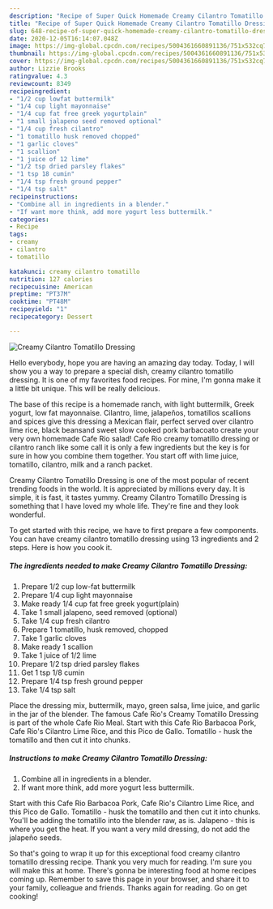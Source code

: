 ```yaml
---
description: "Recipe of Super Quick Homemade Creamy Cilantro Tomatillo Dressing"
title: "Recipe of Super Quick Homemade Creamy Cilantro Tomatillo Dressing"
slug: 648-recipe-of-super-quick-homemade-creamy-cilantro-tomatillo-dressing
date: 2020-12-05T16:14:07.048Z
image: https://img-global.cpcdn.com/recipes/5004361660891136/751x532cq70/creamy-cilantro-tomatillo-dressing-recipe-main-photo.jpg
thumbnail: https://img-global.cpcdn.com/recipes/5004361660891136/751x532cq70/creamy-cilantro-tomatillo-dressing-recipe-main-photo.jpg
cover: https://img-global.cpcdn.com/recipes/5004361660891136/751x532cq70/creamy-cilantro-tomatillo-dressing-recipe-main-photo.jpg
author: Lizzie Brooks
ratingvalue: 4.3
reviewcount: 8349
recipeingredient:
- "1/2 cup lowfat buttermilk"
- "1/4 cup light mayonnaise"
- "1/4 cup fat free greek yogurtplain"
- "1 small jalapeno seed removed optional"
- "1/4 cup fresh cilantro"
- "1 tomatillo husk removed chopped"
- "1 garlic cloves"
- "1 scallion"
- "1 juice of 12 lime"
- "1/2 tsp dried parsley flakes"
- "1 tsp 18 cumin"
- "1/4 tsp fresh ground pepper"
- "1/4 tsp salt"
recipeinstructions:
- "Combine all in ingredients in a blender."
- "If want more think, add more yogurt less buttermilk."
categories:
- Recipe
tags:
- creamy
- cilantro
- tomatillo

katakunci: creamy cilantro tomatillo 
nutrition: 127 calories
recipecuisine: American
preptime: "PT37M"
cooktime: "PT48M"
recipeyield: "1"
recipecategory: Dessert

---
```



![Creamy Cilantro Tomatillo Dressing](https://img-global.cpcdn.com/recipes/5004361660891136/751x532cq70/creamy-cilantro-tomatillo-dressing-recipe-main-photo.jpg)

Hello everybody, hope you are having an amazing day today. Today, I will show you a way to prepare a special dish, creamy cilantro tomatillo dressing. It is one of my favorites food recipes. For mine, I'm gonna make it a little bit unique. This will be really delicious.

The base of this recipe is a homemade ranch, with light buttermilk, Greek yogurt, low fat mayonnaise. Cilantro, lime, jalapeños, tomatillos scallions and spices give this dressing a Mexican flair, perfect served over cilantro lime rice, black beansand sweet slow cooked pork barbacoato create your very own homemade Cafe Rio salad! Cafe Rio creamy tomatillo dressing or cilantro ranch like some call it is only a few ingredients but the key is for sure in how you combine them together. You start off with lime juice, tomatillo, cilantro, milk and a ranch packet.

Creamy Cilantro Tomatillo Dressing is one of the most popular of recent trending foods in the world. It is appreciated by millions every day. It is simple, it is fast, it tastes yummy. Creamy Cilantro Tomatillo Dressing is something that I have loved my whole life. They're fine and they look wonderful.


To get started with this recipe, we have to first prepare a few components. You can have creamy cilantro tomatillo dressing using 13 ingredients and 2 steps. Here is how you cook it.

<!--inarticleads1-->

##### The ingredients needed to make Creamy Cilantro Tomatillo Dressing:

1. Prepare 1/2 cup low-fat buttermilk
1. Prepare 1/4 cup light mayonnaise
1. Make ready 1/4 cup fat free greek yogurt(plain)
1. Take 1 small jalapeno, seed removed (optional)
1. Take 1/4 cup fresh cilantro
1. Prepare 1 tomatillo, husk removed, chopped
1. Take 1 garlic cloves
1. Make ready 1 scallion
1. Take 1 juice of 1/2 lime
1. Prepare 1/2 tsp dried parsley flakes
1. Get 1 tsp 1/8 cumin
1. Prepare 1/4 tsp fresh ground pepper
1. Take 1/4 tsp salt


Place the dressing mix, buttermilk, mayo, green salsa, lime juice, and garlic in the jar of the blender. The famous Cafe Rio&#39;s Creamy Tomatillo Dressing is part of the whole Cafe Rio Meal. Start with this Cafe Rio Barbacoa Pork, Cafe Rio&#39;s Cilantro Lime Rice, and this Pico de Gallo. Tomatillo - husk the tomatillo and then cut it into chunks. 

<!--inarticleads2-->

##### Instructions to make Creamy Cilantro Tomatillo Dressing:

1. Combine all in ingredients in a blender.
1. If want more think, add more yogurt less buttermilk.


Start with this Cafe Rio Barbacoa Pork, Cafe Rio&#39;s Cilantro Lime Rice, and this Pico de Gallo. Tomatillo - husk the tomatillo and then cut it into chunks. You&#39;ll be adding the tomatillo into the blender raw, as is. Jalapeno - this is where you get the heat. If you want a very mild dressing, do not add the jalapeño seeds. 

So that's going to wrap it up for this exceptional food creamy cilantro tomatillo dressing recipe. Thank you very much for reading. I'm sure you will make this at home. There's gonna be interesting food at home recipes coming up. Remember to save this page in your browser, and share it to your family, colleague and friends. Thanks again for reading. Go on get cooking!
